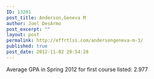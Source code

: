 ```yaml
---
ID: 13201
post_title: Anderson,Geneva M
author: Joel DesArmo
post_excerpt: ""
layout: post
permalink: http://effrtlss.com/andersongeneva-m-3/
published: true
post_date: 2012-11-02 20:54:28
---
```

<p>Average GPA in Spring 2012 for first course listed: 2.977</p>